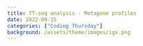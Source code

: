 ```yaml
---
title: TT-seq analysis - Metagene profiles
date: 2022-09-15
categories: ["Coding Thursday"]
background: /assets/theme/images/igv.png
---
```


